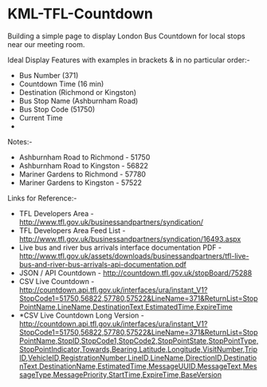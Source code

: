 KML-TFL-Countdown
=================

Building a simple page to display London Bus Countdown for local stops near our meeting room.

Ideal Display Features with examples in brackets & in no particular order:-
* Bus Number (371)
* Countdown Time (16 min)
* Destination (Richmond or Kingston)
* Bus Stop Name (Ashburnham Road)
* Bus Stop Code (51750)
* Current Time
* 

Notes:-
* Ashburnham Road to Richmond - 51750
* Ashburnham Road to Kingston - 56822
* Mariner Gardens to Richmond - 57780
* Mariner Gardens to Kingston - 57522

Links for Reference:-
* TFL Developers Area - http://www.tfl.gov.uk/businessandpartners/syndication/
* TFL Developers Area Feed List - http://www.tfl.gov.uk/businessandpartners/syndication/16493.aspx
* Live bus and river bus arrivals interface documentation PDF - http://www.tfl.gov.uk/assets/downloads/businessandpartners/tfl-live-bus-and-river-bus-arrivals-api-documentation.pdf
* JSON / API Countdown - http://countdown.tfl.gov.uk/stopBoard/75288
* CSV Live Countdown - http://countdown.api.tfl.gov.uk/interfaces/ura/instant_V1?StopCode1=51750,56822,57780,57522&LineName=371&ReturnList=StopPointName,LineName,DestinationText,EstimatedTime,ExpireTime
* *CSV Live Countdown Long Version - http://countdown.api.tfl.gov.uk/interfaces/ura/instant_V1?StopCode1=51750,56822,57780,57522&LineName=371&ReturnList=StopPointName,StopID,StopCode1,StopCode2,StopPointState,StopPointType,StopPointIndicator,Towards,Bearing,Latitude,Longitude,VisitNumber,TripID,VehicleID,RegistrationNumber,LineID,LineName,DirectionID,DestinationText,DestinationName,EstimatedTime,MessageUUID,MessageText,MessageType,MessagePriority,StartTime,ExpireTime,BaseVersion
